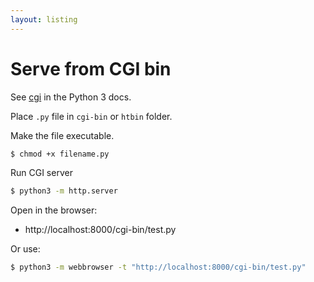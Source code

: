 ```yaml
---
layout: listing
---
```

# Serve from CGI bin

See [cgi](https://docs.python.org/3.8/library/cgi.html?highlight=cgi#module-cgi) in the Python 3 docs.

Place `.py` file in `cgi-bin` or `htbin` folder.

Make the file executable.

```sh
$ chmod +x filename.py
```

Run CGI server

```sh
$ python3 -m http.server 
```

Open in the browser:

- http://localhost:8000/cgi-bin/test.py

Or use:

```sh
$ python3 -m webbrowser -t "http://localhost:8000/cgi-bin/test.py"
```
